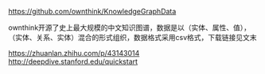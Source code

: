 https://github.com/ownthink/KnowledgeGraphData

ownthink开源了史上最大规模的中文知识图谱，数据是以（实体、属性、值），（实体、关系、实体）混合的形式组织，数据格式采用csv格式，下载链接见文末


https://zhuanlan.zhihu.com/p/43143014
http://deepdive.stanford.edu/quickstart
